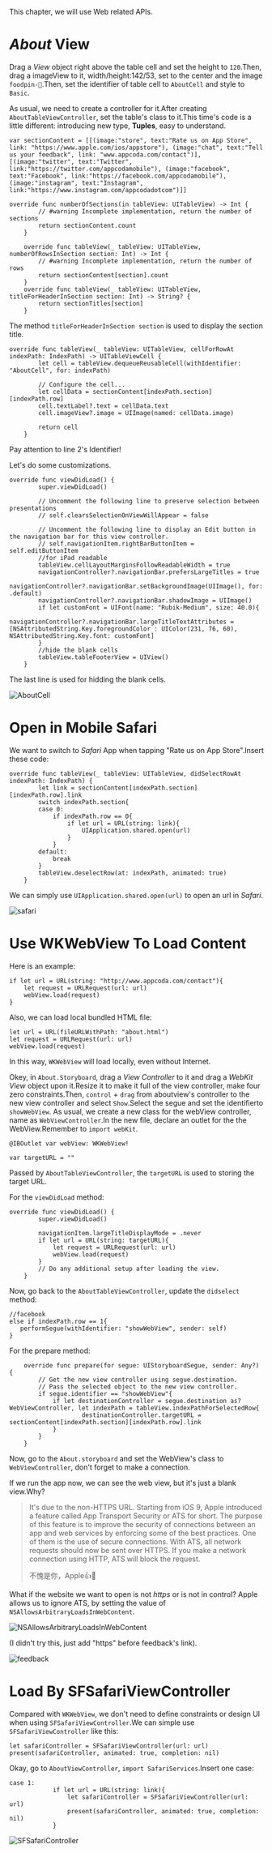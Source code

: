 This chapter, we will use Web related APIs.

# *About* View

Drag a *View* object right above the table cell and set the height to `120`.Then, drag a imageView to it, width/height:142/53, set to the center and the image `foodpin-`.Then, set the identifier of table cell to `AboutCell` and style to `Basic`.

As usual, we need to create a controller for it.After creating `AboutTableViewController`, set the table's class to it.This time's code is a little different: introducing new type, **Tuples**, easy to understand.

```sw
var sectionContent = [[(image:"store", text:"Rate us on App Store", link: "https://www.apple.com/ios/appstore"), (image:"chat", text:"Tell us your feedback", link: "www.appcoda.com/contact")],[(image:"twitter", text:"Twitter", link:"https://twitter.com/appcodamobile"), (image:"facebook", text:"Facebook", link:"https://facebook.com/appcodamobile"), (image:"instagram", text:"Instagram", link:"https://www.instagram.com/appcodadotcom")]]
```

```sw
override func numberOfSections(in tableView: UITableView) -> Int {
        // #warning Incomplete implementation, return the number of sections
        return sectionContent.count
    }

    override func tableView(_ tableView: UITableView, numberOfRowsInSection section: Int) -> Int {
        // #warning Incomplete implementation, return the number of rows
        return sectionContent[section].count
    }
    override func tableView(_ tableView: UITableView, titleForHeaderInSection section: Int) -> String? {
        return sectionTitles[section]
    }
```

The method `titleForHeaderInSection section` is used to display the section title.

```sw
override func tableView(_ tableView: UITableView, cellForRowAt indexPath: IndexPath) -> UITableViewCell {
        let cell = tableView.dequeueReusableCell(withIdentifier: "AboutCell", for: indexPath)

        // Configure the cell...
        let cellData = sectionContent[indexPath.section][indexPath.row]
        cell.textLabel?.text = cellData.text
        cell.imageView?.image = UIImage(named: cellData.image)

        return cell
    }
```

Pay attention to line 2's Identifier!

Let's do some customizations.

```sw
override func viewDidLoad() {
        super.viewDidLoad()

        // Uncomment the following line to preserve selection between presentations
        // self.clearsSelectionOnViewWillAppear = false

        // Uncomment the following line to display an Edit button in the navigation bar for this view controller.
        // self.navigationItem.rightBarButtonItem = self.editButtonItem
        //for iPad readable
        tableView.cellLayoutMarginsFollowReadableWidth = true
        navigationController?.navigationBar.prefersLargeTitles = true
        navigationController?.navigationBar.setBackgroundImage(UIImage(), for: .default)
        navigationController?.navigationBar.shadowImage = UIImage()
        if let customFont = UIFont(name: "Rubik-Medium", size: 40.0){
            navigationController?.navigationBar.largeTitleTextAttributes = [NSAttributedString.Key.foregroundColor : UIColor(231, 76, 60), NSAttributedString.Key.font: customFont]
        }
        //hide the blank cells
        tableView.tableFooterView = UIView()
    }
```

The last line is used for hidding the blank cells.

![AboutCell](graph/AboutCell.jpg)

# Open in Mobile Safari

We want to switch to *Safari* App when tapping "Rate us on App Store".Insert these code:

```sw
override func tableView(_ tableView: UITableView, didSelectRowAt indexPath: IndexPath) {
        let link = sectionContent[indexPath.section][indexPath.row].link
        switch indexPath.section{
        case 0:
            if indexPath.row == 0{
                if let url = URL(string: link){
                    UIApplication.shared.open(url)
                }
            }
        default:
            break
        }
        tableView.deselectRow(at: indexPath, animated: true)
    }
```

We can simply use `UIApplication.shared.open(url)` to open an url in *Safari*.

![safari](graph/safari.gif)

# Use WKWebView To Load Content

Here is an example:

```sw
if let url = URL(string: "http://www.appcoda.com/contact"){
	let request = URLRequest(url: url)
	webView.load(request)
}
```

Also, we can load local bundled HTML file:

```sw
let url = URL(fileURLWithPath: "about.html")
let request = URLRequest(url: url)
webView.load(request)
```

In this way, `WKWebView` will load locally, even without Internet.

Okey, in `About.Storyboard`, drag a *View Controller* to it and drag a *WebKit View* object upon it.Resize it to make it full of the view controller, make four zero constraints.Then, `control` + `drag` from aboutview's controller to the new view controller and select `Show`.Select the segue and set the identifierto `showWebView`. As usual, we create a new class for the webView controller, name as `WebViewController`.In the new file, declare an outlet for the the WebView.Remember to `import webKit`.

```sw
@IBOutlet var webView: WKWebView!
    
var targetURL = ""
```

Passed by `AboutTableViewController`, the `targetURL` is used to storing the target URL.

For the `viewDidLoad` method:

```sw
override func viewDidLoad() {
        super.viewDidLoad()

        navigationItem.largeTitleDisplayMode = .never
        if let url = URL(string: targetURL){
            let request = URLRequest(url: url)
            webView.load(request)
        }
        // Do any additional setup after loading the view.
    }
```

Now, go back to the `AboutTableViewController`, update the `didselect` method:

```sw
//facebook
else if indexPath.row == 1{
   performSegue(withIdentifier: "showWebView", sender: self)
}
```

For the prepare method:

```sw
    override func prepare(for segue: UIStoryboardSegue, sender: Any?) {
        // Get the new view controller using segue.destination.
        // Pass the selected object to the new view controller.
        if segue.identifier == "showWebView"{
            if let destinationController = segue.destination as? WebViewController, let indexPath = tableView.indexPathForSelectedRow{
                    destinationController.targetURL = sectionContent[indexPath.section][indexPath.row].link
            }
        }
    }
```

Now, go to the `About.storyboard` and set the WebView's class to `WebViewController`, don't forget to make a connection.

If we run the app now, we can see the web view, but it's just a blank view.Why?

> It's due to the non-HTTPS URL. Starting from iOS 9, Apple introduced a feature called App Transport Security or ATS for short. The purpose of this feature is to improve the security of connections between an app and web services by enforcing some of the best practices. One of them is the use of secure connections. With ATS, all network requests should now be sent over HTTPS. If you make a network connection using HTTP, ATS will block the request.
>
> 不愧是你，Apple👍

What if the website we want to open is not *https* or is not in control? Apple allows us to ignore ATS, by setting the value of `NSAllowsArbitraryLoadsInWebContent`. 

![NSAllowsArbitraryLoadsInWebContent](graph/NSAllowsArbitraryLoadsInWebContent.png)

(I didn't try this, just add "https" before feedback's link).

![feedback](graph/feedback.gif)

# Load By SFSafariViewController

Compared with `WKWebView`, we don't need to define constraints or design UI when using `SFSafariViewController`.We can simple use `SFSafariViewController` like this:

```sw
let safariController = SFSafariViewController(url: url)
present(safariController, animated: true, completion: nil)
```

Okay, go to `AboutViewController`, `import SafariServices`.Insert one case:

```sw
case 1:
            if let url = URL(string: link){
                let safariController = SFSafariViewController(url: url)
                present(safariController, animated: true, completion: nil)
            }
```

![SFSafariController](graph/SFSafariController.gif)



















